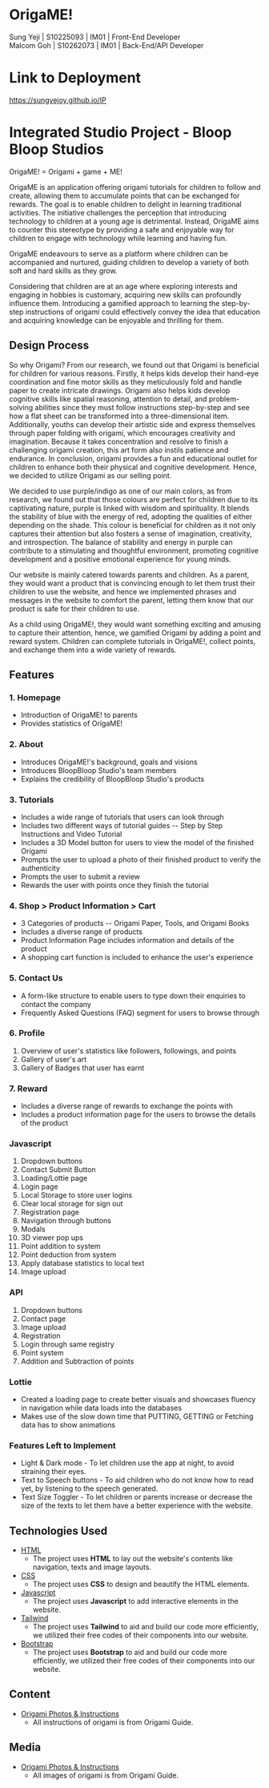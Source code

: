 # OrigaME!
Sung Yeji | S10225093 | IM01 | Front-End Developer <br>
Malcom Goh | S10262073 | IM01 | Back-End/API Developer<br>

# Link to Deployment
https://sungyejoy.github.io/IP

# Integrated Studio Project - Bloop Bloop Studios

OrigaME! = Origami + game + ME! 

OrigaME is an application offering origami tutorials for children to follow and create, allowing them to accumulate points that can be exchanged for rewards. The goal is to enable children to delight in learning traditional activities. The initiative challenges the perception that introducing technology to children at a young age is detrimental. Instead, OrigaME aims to counter this stereotype by providing a safe and enjoyable way for children to engage with technology while learning and having fun. 

OrigaME endeavours to serve as a platform where children can be accompanied and nurtured, guiding children to develop a variety of both soft and hard skills as they grow.

Considering that children are at an age where exploring interests and engaging in hobbies is customary, acquiring new skills can profoundly influence them. Introducing a gamified approach to learning the step-by-step instructions of origami could effectively convey the idea that education and acquiring knowledge can be enjoyable and thrilling for them. 

## Design Process

So why Origami?
From our research, we found out that Origami is beneficial for children for various reasons. Firstly, it helps kids develop their hand-eye coordination and fine motor skills as they meticulously fold and handle paper to create intricate drawings. Origami also helps kids develop cognitive skills like spatial reasoning, attention to detail, and problem-solving abilities since they must follow instructions step-by-step and see how a flat sheet can be transformed into a three-dimensional item. Additionally, youths can develop their artistic side and express themselves through paper folding with origami, which encourages creativity and imagination. Because it takes concentration and resolve to finish a challenging origami creation, this art form also instils patience and endurance. In conclusion, origami provides a fun and educational outlet for children to enhance both their physical and cognitive development. Hence, we decided to utilize Origami as our selling point.

We decided to use purple/indigo as one of our main colors, as from research, we found out that those colours are perfect for children due to its captivating nature, purple is linked with wisdom and spirituality. It blends the stability of blue with the energy of red, adopting the qualities of either depending on the shade. This colour is beneficial for children as it not only captures their attention but also fosters a sense of imagination, creativity, and introspection. The balance of stability and energy in purple can contribute to a stimulating and thoughtful environment, promoting cognitive development and a positive emotional experience for young minds. 

Our website is mainly catered towards parents and children. As a parent, they would want a product that is convincing enough to let them trust their children to use the website, and hence we implemented phrases and messages in the website to comfort the parent, letting them know that our product is safe for their children to use.

As a child using OrigaME!, they would want something exciting and amusing to capture their attention, hence, we gamified Origami by adding a point and reward system. Children can complete tutorials in OrigaME!, collect points, and exchange them into a wide variety of rewards.

## Features 
### 1. Homepage
- Introduction of OrigaME! to parents
- Provides statistics of OrigaME!

### 2. About 
- Introduces OrigaME!'s background, goals and visions
- Introduces BloopBloop Studio's team members
- Explains the credibility of BloopBloop Studio's products

### 3. Tutorials 
- Includes a wide range of tutorials that users can look through
- Includes two different ways of tutorial guides -- Step by Step Instructions and Video Tutorial
- Includes a 3D Model button for users to view the model of the finished Origami
- Prompts the user to upload a photo of their finished product to verify the authenticity
- Prompts the user to submit a review
- Rewards the user with points once they finish the tutorial

### 4. Shop > Product Information > Cart
- 3 Categories of products -- Origami Paper, Tools, and Origami Books
- Includes a diverse range of products
- Product Information Page includes information and details of the product
- A shopping cart function is included to enhance the user's experience

### 5. Contact Us
- A form-like structure to enable users to type down their enquiries to contact the company
- Frequently Asked Questions (FAQ) segment for users to browse through

### 6. Profile
1. Overview of user's statistics like followers, followings, and points
2. Gallery of user's art
3. Gallery of Badges that user has earnt

### 7. Reward 
- Includes a diverse range of rewards to exchange the points with
- Includes a product information page for the users to browse the details of the product

### Javascript 
1. Dropdown buttons
2. Contact Submit Button
3. Loading/Lottie page
4. Login page
5. Local Storage to store user logins
6. Clear local storage for sign out
7. Registration page
8. Navigation through buttons
9. Modals
10. 3D viewer pop ups
11. Point addition to system
12. Point deduction from system
13. Apply database statistics to local text
14. Image upload

### API 
1. Dropdown buttons
2. Contact page
3. Image upload
4. Registration
5. Login through same registry
6. Point system
7. Addition and Subtraction of points

### Lottie
- Created a loading page to create better visuals and showcases fluency in navigation while data loads into the databases
- Makes use of the slow down time that PUTTING, GETTING or Fetching data has to show animations

### Features Left to Implement
- Light & Dark mode - To let children use the app at night, to avoid straining their eyes. 
- Text to Speech buttons - To aid children who do not know how to read yet, by listening to the speech generated.
- Text Size Toggler - To let children or parents increase or decrease the size of the texts to let them have a better experience with the website.

## Technologies Used
- [HTML](https://developer.mozilla.org/en-US/docs/Web/HTML)
    - The project uses **HTML** to lay out the website's contents like navigation, texts and image layouts.
- [CSS](https://developer.mozilla.org/en-US/docs/Web/CSS)
    - The project uses **CSS** to design and beautify the HTML elements.
- [Javascript](https://developer.mozilla.org/en-US/docs/Web/JavaScript)
    - The project uses **Javascript** to add interactive elements in the website.
- [Tailwind](https://tailwindui.com/)
    - The project uses **Tailwind** to aid and build our code more efficiently, we utilized their free codes of their components into our website.
- [Bootstrap](https://getbootstrap.com/)
    - The project uses **Bootstrap** to aid and build our code more efficiently, we utilized their free codes of their components into our website.

## Content
- [Origami Photos & Instructions](https://origami.guide/origami-animals/origami-birds/traditional-origami-crane/5#video)
    - All instructions of origami is from Origami Guide.

## Media
- [Origami Photos & Instructions](https://origami.guide/origami-animals/origami-birds/traditional-origami-crane/5#video)
    - All images of origami is from Origami Guide.